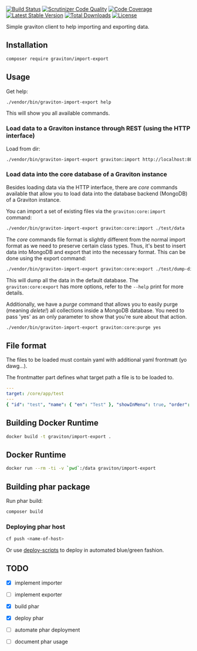 [![Build Status](https://travis-ci.org/libgraviton/import-export.png?branch=develop)](https://travis-ci.org/libgraviton/import-export) [![Scrutinizer Code Quality](https://scrutinizer-ci.com/g/libgraviton/import-export/badges/quality-score.png?b=develop)](https://scrutinizer-ci.com/g/libgraviton/import-export/?branch=develop) [![Code Coverage](https://scrutinizer-ci.com/g/libgraviton/import-export/badges/coverage.png?b=develop)](https://scrutinizer-ci.com/g/libgraviton/import-export/?branch=develop) [![Latest Stable Version](https://poser.pugx.org/graviton/import-export/v/stable.svg)](https://packagist.org/packages/graviton/import-export) [![Total Downloads](https://poser.pugx.org/graviton/import-export/downloads.svg)](https://packagist.org/packages/graviton/import-export) [![License](https://poser.pugx.org/graviton/import-export/license.svg)](https://packagist.org/packages/graviton/import-export)

Simple graviton client to help importing and exporting data.

## Installation

```bash
composer require graviton/import-export
```

## Usage

Get help:

```bash
./vendor/bin/graviton-import-export help
```

This will show you all available commands.

### Load data to a Graviton instance through REST (using the HTTP interface)

Load from dir:

```bash
./vendor/bin/graviton-import-export graviton:import http://localhost:8000 ./test/fixtures
```

### Load data into the core database of a Graviton instance

Besides loading data via the HTTP interface, there are *core* commands available that allow you to load data into
the database backend (MongoDB) of a Graviton instance.

You can import a set of existing files via the `graviton:core:import` command:

```bash
./vendor/bin/graviton-import-export graviton:core:import ./test/data
```

The *core* commands file format is slightly different from the normal import format as we need to preserve certain class types.
Thus, it's best to insert data into MongoDB and export that into the necessary format. This can be done using the export command:

```bash
./vendor/bin/graviton-import-export graviton:core:export ./test/dump-dir
```

This will dump all the data in the default database. The `graviton:core:export` has more options, refer to the `--help` print 
 for more details.
 
Additionally, we have a *purge* command that allows you to easily purge (meaning *delete!*) all collections inside a 
MongoDB database. You need to pass 'yes' as an only parameter to show that you're sure about that action.

```bash
./vendor/bin/graviton-import-export graviton:core:purge yes
```

## File format

The files to be loaded must contain yaml with additional yaml frontmatt (yo dawg...).

The frontmatter part defines what target path a file is to be loaded to.

```yml
---
target: /core/app/test
---
{ "id": "test", "name": { "en": "Test" }, "showInMenu": true, "order": 100 }
```

## Building Docker Runtime

```bash
docker build -t graviton/import-export .
```

## Docker Runtime

```bash
docker run --rm -ti -v `pwd`:/data graviton/import-export
```

## Building phar package

Run phar build:

```bash
composer build
```

### Deploying phar host

```bash
cf push <name-of-host>
```

Or use [deploy-scripts](https://github.com/libgraviton/deploy-scripts) to deploy in automated blue/green fashion.

## TODO

* [x] implement importer
* [ ] implement exporter
* [x] build phar 
* [x] deploy phar
* [ ] automate phar deployment
* [ ] document phar usage

